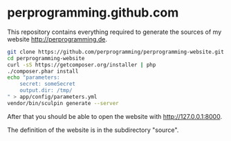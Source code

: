perprogramming.github.com
=========================

This repository contains everything required to generate the sources of my website http://perprogramming.de.

```bash
git clone https://github.com/perprogramming/perprogramming-website.git
cd perprogramming-website
curl -sS https://getcomposer.org/installer | php
./composer.phar install
echo "parameters:
    secret: someSecret
    output.dir: /tmp/
" > app/config/parameters.yml
vendor/bin/sculpin generate --server
```

After that you should be able to open the website with http://127.0.0.1:8000.

The definition of the website is in the subdirectory "source".